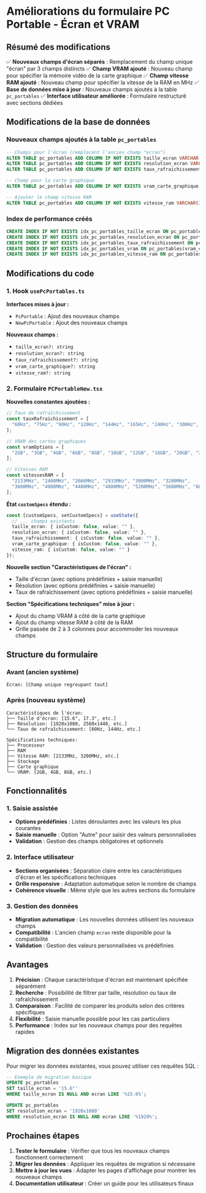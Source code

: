 # Améliorations du formulaire PC Portable - Écran et VRAM

## Résumé des modifications

✅ **Nouveaux champs d'écran séparés** : Remplacement du champ unique "écran" par 3 champs distincts
✅ **Champ VRAM ajouté** : Nouveau champ pour spécifier la mémoire vidéo de la carte graphique
✅ **Champ vitesse RAM ajouté** : Nouveau champ pour spécifier la vitesse de la RAM en MHz
✅ **Base de données mise à jour** : Nouveaux champs ajoutés à la table `pc_portables`
✅ **Interface utilisateur améliorée** : Formulaire restructuré avec sections dédiées

## Modifications de la base de données

### Nouveaux champs ajoutés à la table `pc_portables`

```sql
-- Champs pour l'écran (remplacent l'ancien champ "ecran")
ALTER TABLE pc_portables ADD COLUMN IF NOT EXISTS taille_ecran VARCHAR(20);
ALTER TABLE pc_portables ADD COLUMN IF NOT EXISTS resolution_ecran VARCHAR(50);
ALTER TABLE pc_portables ADD COLUMN IF NOT EXISTS taux_rafraichissement VARCHAR(20);

-- Champ pour la carte graphique
ALTER TABLE pc_portables ADD COLUMN IF NOT EXISTS vram_carte_graphique VARCHAR(20);

-- Ajouter le champ vitesse RAM
ALTER TABLE pc_portables ADD COLUMN IF NOT EXISTS vitesse_ram VARCHAR(20);
```

### Index de performance créés

```sql
CREATE INDEX IF NOT EXISTS idx_pc_portables_taille_ecran ON pc_portables(taille_ecran);
CREATE INDEX IF NOT EXISTS idx_pc_portables_resolution_ecran ON pc_portables(resolution_ecran);
CREATE INDEX IF NOT EXISTS idx_pc_portables_taux_rafraichissement ON pc_portables(taux_rafraichissement);
CREATE INDEX IF NOT EXISTS idx_pc_portables_vram ON pc_portables(vram_carte_graphique);
CREATE INDEX IF NOT EXISTS idx_pc_portables_vitesse_ram ON pc_portables(vitesse_ram);
```

## Modifications du code

### 1. Hook `usePcPortables.ts`

**Interfaces mises à jour :**
- `PcPortable` : Ajout des nouveaux champs
- `NewPcPortable` : Ajout des nouveaux champs

**Nouveaux champs :**
- `taille_ecran?: string`
- `resolution_ecran?: string`
- `taux_rafraichissement?: string`
- `vram_carte_graphique?: string`
- `vitesse_ram?: string`

### 2. Formulaire `PCPortableNew.tsx`

**Nouvelles constantes ajoutées :**
```typescript
// Taux de rafraîchissement
const tauxRafraichissement = [
  "60Hz", "75Hz", "90Hz", "120Hz", "144Hz", "165Hz", "240Hz", "300Hz", "360Hz"
];

// VRAM des cartes graphiques
const vramOptions = [
  "2GB", "3GB", "4GB", "6GB", "8GB", "10GB", "12GB", "16GB", "20GB", "24GB"
];

// Vitesses RAM
const vitessesRAM = [
  "2133MHz", "2400MHz", "2666MHz", "2933MHz", "3000MHz", "3200MHz", 
  "3600MHz", "4000MHz", "4400MHz", "4800MHz", "5200MHz", "5600MHz", "6000MHz"
];
```

**État `customSpecs` étendu :**
```typescript
const [customSpecs, setCustomSpecs] = useState({
  // ... champs existants
  taille_ecran: { isCustom: false, value: "" },
  resolution_ecran: { isCustom: false, value: "" },
  taux_rafraichissement: { isCustom: false, value: "" },
  vram_carte_graphique: { isCustom: false, value: "" },
  vitesse_ram: { isCustom: false, value: "" }
});
```

**Nouvelle section "Caractéristiques de l'écran" :**
- Taille d'écran (avec options prédéfinies + saisie manuelle)
- Résolution (avec options prédéfinies + saisie manuelle)
- Taux de rafraîchissement (avec options prédéfinies + saisie manuelle)

**Section "Spécifications techniques" mise à jour :**
- Ajout du champ VRAM à côté de la carte graphique
- Ajout du champ vitesse RAM à côté de la RAM
- Grille passée de 2 à 3 colonnes pour accommoder les nouveaux champs

## Structure du formulaire

### Avant (ancien système)
```
Écran: [Champ unique regroupant tout]
```

### Après (nouveau système)
```
Caractéristiques de l'écran:
├── Taille d'écran: [15.6", 17.3", etc.]
├── Résolution: [1920x1080, 2560x1440, etc.]
└── Taux de rafraîchissement: [60Hz, 144Hz, etc.]

Spécifications techniques:
├── Processeur
├── RAM
├── Vitesse RAM: [2133MHz, 3200MHz, etc.]
├── Stockage
├── Carte graphique
└── VRAM: [2GB, 4GB, 8GB, etc.]
```

## Fonctionnalités

### 1. Saisie assistée
- **Options prédéfinies** : Listes déroulantes avec les valeurs les plus courantes
- **Saisie manuelle** : Option "Autre" pour saisir des valeurs personnalisées
- **Validation** : Gestion des champs obligatoires et optionnels

### 2. Interface utilisateur
- **Sections organisées** : Séparation claire entre les caractéristiques d'écran et les spécifications techniques
- **Grille responsive** : Adaptation automatique selon le nombre de champs
- **Cohérence visuelle** : Même style que les autres sections du formulaire

### 3. Gestion des données
- **Migration automatique** : Les nouvelles données utilisent les nouveaux champs
- **Compatibilité** : L'ancien champ `ecran` reste disponible pour la compatibilité
- **Validation** : Gestion des valeurs personnalisées vs prédéfinies

## Avantages

1. **Précision** : Chaque caractéristique d'écran est maintenant spécifiée séparément
2. **Recherche** : Possibilité de filtrer par taille, résolution ou taux de rafraîchissement
3. **Comparaison** : Facilité de comparer les produits selon des critères spécifiques
4. **Flexibilité** : Saisie manuelle possible pour les cas particuliers
5. **Performance** : Index sur les nouveaux champs pour des requêtes rapides

## Migration des données existantes

Pour migrer les données existantes, vous pouvez utiliser ces requêtes SQL :

```sql
-- Exemple de migration basique
UPDATE pc_portables 
SET taille_ecran = '15.6"' 
WHERE taille_ecran IS NULL AND ecran LIKE '%15.6%';

UPDATE pc_portables 
SET resolution_ecran = '1920x1080' 
WHERE resolution_ecran IS NULL AND ecran LIKE '%1920%';
```

## Prochaines étapes

1. **Tester le formulaire** : Vérifier que tous les nouveaux champs fonctionnent correctement
2. **Migrer les données** : Appliquer les requêtes de migration si nécessaire
3. **Mettre à jour les vues** : Adapter les pages d'affichage pour montrer les nouveaux champs
4. **Documentation utilisateur** : Créer un guide pour les utilisateurs finaux 